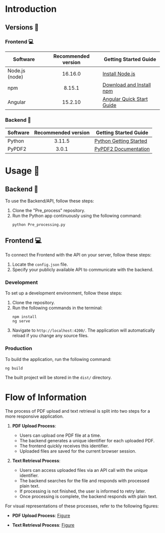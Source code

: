 
# Introduction

## Versions 📰

### Frontend :computer:
| Software | Recommended version | Getting Started Guide |
| ------------|:-----------: | ---------------------- |
| Node.js (node) | 16.16.0 | [Install Node.js](https://nodejs.org/en/learn/getting-started/how-to-install-nodejs) |
| npm | 8.15.1 | [Download and Install npm](https://docs.npmjs.com/downloading-and-installing-node-js-and-npm/) |
| Angular | 15.2.10 | [Angular Quick Start Guide](https://angular.io/quick-start) |

### Backend :satellite:
| Software | Recommended version | Getting Started Guide |
| ------------|:-----------: | ---------------------- |
| Python | 3.11.5 | [Python Getting Started](https://www.python.org/about/gettingstarted/) |
| PyPDF2 | 3.0.1 | [PyPDF2 Documentation](https://pypi.org/project/PyPDF2/) |

# Usage :thought_balloon:

## Backend :satellite:

To use the Backend/API, follow these steps:

1. Clone the "Pre_process" repository.
2. Run the Python app continuously using the following command:
    ```
    python Pre_processing.py
    ```

## Frontend :computer:

To connect the Frontend with the API on your server, follow these steps:

1. Locate the `config.json` file.
2. Specify your publicly available API to communicate with the backend.

### Development

To set up a development environment, follow these steps:

1. Clone the repository.
2. Run the following commands in the terminal:
    ```
    npm install
    ng serve
    ```
3. Navigate to `http://localhost:4200/`. The application will automatically reload if you change any source files.

### Production

To build the application, run the following command:
```
ng build
```
The built project will be stored in the `dist/` directory.

# Flow of Information

The process of PDF upload and text retrieval is split into two steps for a more responsive application.

1. **PDF Upload Process**:
    - Users can upload one PDF file at a time.
    - The backend generates a unique identifier for each uploaded PDF.
    - The frontend quickly receives this identifier.
    - Uploaded files are saved for the current browser session.
    
2. **Text Retrieval Process**:
    - Users can access uploaded files via an API call with the unique identifier.
    - The backend searches for the file and responds with processed plain text.
    - If processing is not finished, the user is informed to retry later.
    - Once processing is complete, the backend responds with plain text.
    
For visual representations of these processes, refer to the following figures:

- **PDF Upload Process**: [Figure](https://github.com/TextTrail/.github/blob/main/profile/img/api-schematic_towards.png)

- **Text Retrieval Process**: [Figure](https://github.com/TextTrail/.github/blob/main/profile/img/api-schematic_from.png)
